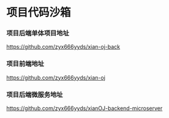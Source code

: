 # 项目代码沙箱

### 项目后端单体项目地址

<https://github.com/zyx666yyds/xian-oj-back>

### 项目前端地址

<https://github.com/zyx666yyds/xian-oj>

### 项目后端微服务地址

<https://github.com/zyx666yyds/xianOJ-backend-microserver>

